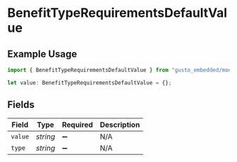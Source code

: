 # BenefitTypeRequirementsDefaultValue

## Example Usage

```typescript
import { BenefitTypeRequirementsDefaultValue } from "gusto_embedded/models/components";

let value: BenefitTypeRequirementsDefaultValue = {};
```

## Fields

| Field              | Type               | Required           | Description        |
| ------------------ | ------------------ | ------------------ | ------------------ |
| `value`            | *string*           | :heavy_minus_sign: | N/A                |
| `type`             | *string*           | :heavy_minus_sign: | N/A                |